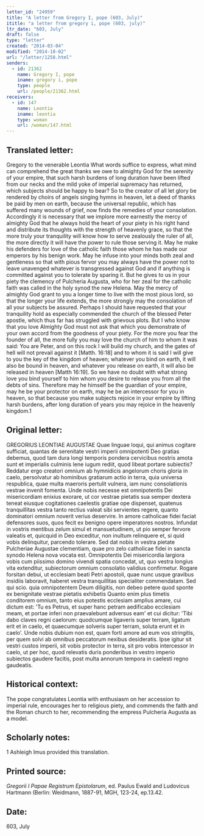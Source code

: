 ```yaml
---
letter_id: "24959"
title: "A letter from Gregory I, pope (603, July)"
ititle: "a letter from gregory i, pope (603, july)"
ltr_date: "603, July"
draft: false
type: "letter"
created: "2014-03-04"
modified: "2014-10-02"
url: "/letter/1258.html"
senders:
  - id: 21362
    name: Gregory I, pope
    iname: gregory i, pope
    type: people
    url: /people/21362.html
receivers:
  - id: 147
    name: Leontia
    iname: leontia
    type: woman
    url: /woman/147.html
---
```

<h2> Translated letter:</h2>Gregory to the venerable Leontia
What words suffice to express, what mind can comprehend the great thanks we owe to almighty God for the serenity of your empire, that such harsh burdens of long duration have been lifted from our necks and the mild yoke of imperial supremacy has returned, which subjects should be happy to bear?  So to the creator of all let glory be rendered by choirs of angels singing hymns in heaven, let a deed of thanks be paid by men on earth, because the universal republic, which has suffered many wounds of grief, now finds the remedies of your consolation.  Accordingly it is necessary that we implore more earnestly the mercy of almighty God that he always hold the heart of your piety in his right hand and distribute its thoughts with the strength of heavenly grace, so that the more truly your tranquility will know how to serve zealously the ruler of all, the more directly it will have the power to rule those serving it.  May he make his defenders for love of the catholic faith those whom he has made our emperors by his benign work.  May he infuse into your minds both zeal and gentleness so that with pious fervor you may always have the power not to leave unavenged whatever is transgressed against God and if anything is committed against you to tolerate by sparing it.  But he gives to us in your piety the clemency of Pulcheria Augusta, who for her zeal for the catholic faith was called in the holy synod the new Helena.  May the mercy of almighty God grant to you a longer time to live with the most pious lord, so that the longer your life extends, the more strongly may the consolation of all your subjects be assured.
	Perhaps I should have requested that your tranquility hold as especially commended the church of the blessed Peter apostle, which thus far has struggled with grievous plots.  But I who know that you love Almighty God must not ask that which you demonstrate of your own accord from the goodness of your piety.  For the more you fear the founder of all, the more fully you may love the church of him to whom it was said: You are Peter, and on this rock I will build my church, and the gates of hell will not prevail against it [Matth. 16:18] and to whom it is said I will give to you the key of the kingdom of heaven; whatever you bind on earth, it will also be bound in heaven, and whatever you release on earth, it will also be released in heaven [Matth 16:19].  So we have no doubt with what strong love you bind yourself to him whom you desire to release you from all the debts of sins.  Therefore may he himself be the guardian of your empire, may he be your protector on earth, may he be an intercessor for you in heaven, so that because you make subjects rejoice in your empire by lifting harsh burdens, after long duration of years you may rejoice in the heavenly kingdom.1
<h2 class="mt-4"> Original letter:</h2>GREGORIUS LEONTIAE AUGUSTAE
Quae linguae loqui, qui animus cogitare sufficiat, quantas de serenitate vestri imperii omnipotenti Deo gratias debemus, quod tam dura longi temporis pondera cervicibus nostris amota sunt et imperialis culminis lene iugum rediit, quod libeat portare subiectis? Reddatur ergo creatori omnium ab hymnidicis angelorum choris gloria in caelo, persolvatur ab hominibus gratiarum actio in terra, quia universa respublica, quae multa maeroris pertulit vulnera, iam nunc consolationis vestrae invenit fomenta. Unde nobis necesse est omnipotentis Dei misericordiam enixius exorare, ut cor vestrae pietatis sua semper dextera teneat eiusque cogitationes caelestis gratiae ope dispenset, quatenus tranquillitas vestra tanto rectius valeat sibi servientes regere, quanto dominatori omnium noverit verius deservire. In amore catholicae fidei faciat defensores suos, quos fecit ex benigno opere imperatores nostros. Infundat in vostris mentibus zelum simul et mansuetudinem, ut pio semper fervore valeatis et, quicquid in Deo exceditur, non inultum relinquere et, si quid vobis delinquitur, parcendo tolerare. Sed dat nobis in vestra pietate Pulcheriae Augustae clementiam, quae pro zelo catholicae fidei in sancta synodo Helena nova vocata est. Omnipotentis Dei misericordia largiora vobis cum piissimo domino vivendi spatia concedat, ut, quo vestra longius vita extenditur, subiectorum omnium consolatio validius confirmetur.
Rogare forsitan debui, ut ecclesiam beati Petri apostoli, quae nunc usque gravibus insidiis laboravit, haberet vestra tranquillitas specialiter commendatam. Sed qui scio. quia omnipotentem Deum diligitis, non debeo petere quod sponte ex benignitate vestrae pietatis exhibetis Quanto enim plus timetis conditorem omnium, tanto eius potestis ecclesiam amplius amare, cui dictum est: 'Tu es Petrus, et super hanc petram aedificabo ecclesiam meam, et portae inferi non praevalebunt adversus eam' et cui dicitur: 'Tibi dabo claves regni caelorum: quodcumque Iigaveris super terram, ligatum erit et in caelo, et quaecumque solveris super terram, soluta erunt et in caelo'. Unde nobis dubium non est, quam forti amore ad eum vos stringitis, per quem solvi ab omnibus peccatorum nexibus desideratis. Ipse igitur sit vestri custos imperii, sit vobis protector in terra, sit pro vobis intercessor in caelo, ut per hoc, quod relevatis duris ponderibus in vestro imperio subiectos gaudere facitis, post multa annorum tempora in caelesti regno gaudeatis.
<h2 class="mt-4"> Historical context:</h2>The pope congratulates Leontia with enthusiasm on her accession to imperial rule, encourages her to religious piety, and commends the faith and the Roman church to her, recommending the empress Pulcheria Augusta as a model.
<h2 class="mt-4"> Scholarly notes:</h2>1 Ashleigh Imus provided this translation.
<h2 class="mt-4"> Printed source:</h2><p><em>Gregorii I Papae Registrum Epistolarum</em>, ed. Paulus Ewald and Ludovicus Hartmann (Berlin: Weidmann, 1887-91, MGH, 123-24, ep.13.42.</p><h2 class="mt-4"> Date:</h2>603, July